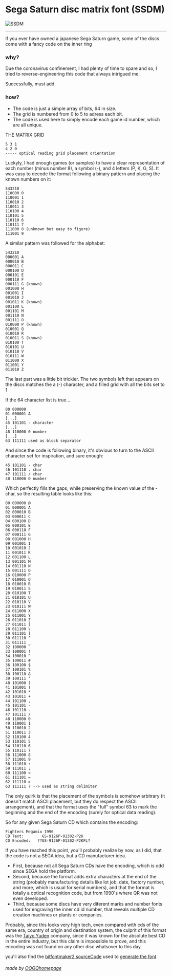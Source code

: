 # Sega Saturn disc matrix font (SSDM)
<img src="https://github.com/OOQQ/ooqq.me/blob/master/blob/ssdm/ssdm.png" align="center" alt="SSDM">

-----

If you ever have owned a japanese Sega Saturn game, some of the discs come with a fancy code on the inner ring

### why?
Due the coronavirus confinement, I had plenty of time to spare and so, I tried to reverse-engineering this code that always intrigued me.

Successfully, must add.

### how?
* The code is just a simple array of bits, 64 in size.
* The grid is numbered from 0 to 5 to adress each bit.
* The code is used here to simply encode each game id number, which are all unique.

THE MATRIX GRID
```
5 3 1
4 2 0
----- optical reading grid placement orientation
```

Luckyly, I had enough games (or samples) to have a clear representation of each number (minus number 8), a symbol (-), and 4 letters (P, K, G, S).
It was easy to decode the format following a binary pattern and placing the known numbers on it:
```
543210
110000 0
110001 1
110010 2
110011 3
110100 4
110101 5
110110 6
110111 7
111000 8 (unknown but easy to figure)
111001 9
```

A similar pattern was followed for the alphabet:
```
543210
000001 A
000010 B
000011 C
000100 D
000101 E
000110 F
000111 G (known)
001000 H
001001 I
001010 J
001011 K (known)
001100 L
001101 M
001110 N
001111 O
010000 P (known)
010001 Q
010010 R
010011 S (known)
010100 T
010101 U
010110 V
010111 W
011000 X
011001 Y
011010 Z
```

The last part was a little bit trickier. The two symbols left that appears on the discs matches the a (-) character, and a filled grid with all the bits set to 1

If the 64 character list is true...
```
00 000000
01 000001 A
[...]
45 101101 - character
[...]
48 110000 0 number
[...]
63 111111 used as block separator
```
And since the code is following binary, it's obvious to turn to the ASCII character set for inspiration, and sure enough:
```
45 101101 - char
46 101110 . char
47 101111 / char
48 110000 0 number
```
Which perfectly fills the gaps, while preserving the known value of the - char, so the resulting table looks like this:
```
00 000000 @
01 000001 A
02 000010 B
03 000011 C
04 000100 D
05 000101 E
06 000110 F
07 000111 G
08 001000 H
09 001001 I
10 001010 J
11 001011 K
12 001100 L
13 001101 M
14 001110 N
15 001111 O
16 010000 P
17 010001 Q
18 010010 R
19 010011 S
20 010100 T
21 010101 U
22 010110 V
23 010111 W
24 011000 X
25 011001 Y
26 011010 Z
27 011011 [
28 011100 \
29 011101 ]
30 011110 ^
31 011111 _
32 100000 `
33 100001 !
34 100010 “
35 100011 #
36 100100 $
37 100101 %
38 100110 &
39 100111 ‘
40 101000 (
41 101001 )
42 101010 *
43 101011 +
44 101100 ,
45 101101 -
46 101110 .
47 101111 /
48 110000 0
49 110001 1
50 110010 2
51 110011 3
52 110100 4
53 110101 5
54 110110 6
55 110111 7
56 111000 8
57 111001 9
58 111010 :
59 111011 ;
60 111100 <
61 111101 =
62 111110 >
63 111111 ? --> used as string delimiter
```
The only quirk is that the placement of the symbols is somehow arbitrary (it doesn't match ASCII placement, but they do respect the ASCII arrangement), and that the format uses the "full" symbol 63 to mark the beginning and the end of the encoding (surely for optical data reading).

So for any given Sega Saturn CD which contains the encoding:
```
Fighters Megamix 1996
CD Text:        GS-9126P-01302-P2K
CD Encoded:   ??GS-9126P-01302-P2KFL?
```
If you have reached this point, you'll probably realize by now, as I did, that the code is not a SEGA idea, but a CD manufacturer idea.

* First, because not all Sega Saturn CDs have the encoding, which is odd since SEGA hold the platform.
* Second, because the format adds extra characters at the end of the string (probably manufacturing details like lot job, date, factory number, and more, which is usual for serial numbers), and that the format is totally a optical recognition code, but from 1990's where QR was not even developed.
* Third, because some discs have very diferent marks and number fonts used for engraving the inner cd id number, that reveals multiple CD creation machines or plants or companies.

Probably, since this looks very high tech, even compared with cds of the same era, country of origin and destination system, the culprit of this format was the [Taiyo Yuden](https://en.wikipedia.org/wiki/Taiyo_Yuden) company, since it was known for the absolute best CD in the entire industry, but this claim is impossible to prove, and this encoding was not found on any other disc whatsover to this day.

you'll also find the [bitfontmaker2 sourceCode](https://github.com/OOQQ/Sega-Saturn-disc-matrix-font/blob/master/bitFontMaker2Source.txt) used to [generate the font](https://www.pentacom.jp/entacom/bitfontmaker2/) 

###### made by [OOQQ](https://github.com/OOQQ/)[homepage](https://ooqq.me)
